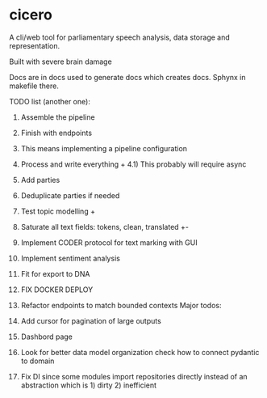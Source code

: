 # cicero

A cli/web tool for parliamentary speech analysis, data storage and representation.

Built with severe brain damage

Docs are in docs used to generate docs which creates docs. Sphynx in makefile there.

TODO list (another one): 

1) Assemble the pipeline 
2) Finish with endpoints                
3) This means implementing a pipeline configuration 
4) Process and write everything +
4.1) This probably will require async 
5) Add parties 
6) Deduplicate parties if needed 
7) Test topic modelling +
8) Saturate all text fields: tokens, clean, translated +-

9) Implement CODER protocol for text marking with GUI 
10) Implement sentiment analysis 
11) Fit for export to DNA 

12) FIX DOCKER DEPLOY 
13) Refactor endpoints to match bounded contexts 
Major todos: 
1) Add cursor for pagination of large outputs 
2) Dashbord page 
3) Look for better data model organization check how to connect pydantic to domain 
5) Fix DI since some modules import repositories directly instead of an abstraction which is 1) dirty 2) inefficient 

